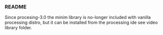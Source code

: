### README

Since procesing-3.0 the minim library is no-longer included with vanilla processing distro, but it can be installed from the processing ide see video library folder.
